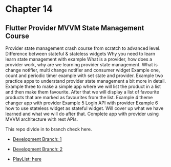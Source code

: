 # Chapter 14 

## Flutter Provider MVVM State Management Course

Provider state management crash course from scratch to advanced level.
Difference between stateful & stateless widgets
Why you need to learn learn state management with example
What is a provider, how does a provider work, why are we learning provider state management. What is change notifier, multi change notifier and consumer widget
Example one, count and periodic timer example with set state and provider.
Example two practice apps to understand provider state management a bit more in detail.
Example three to make a simple app where we will list the product in a list and then make them favourite. After that we will display a list of favourite products that are marked as favourites from the list.
Example 4 theme changer app with provider
Example 5 Login API with provider
Example 6 how to use stateless widget as stateful widget.
Will cover up what we have learned and what we will do after that.
Complete app with provider using MVVM architecture with rest APIs.

This repo divide in to branch check here.
- [Development Branch: 1](https://github.com/zainahmed0597/Chapter-14_flutter_provider_state_management_course/tree/dev1)
- [Development Branch: 2](https://github.com/zainahmed0597/Chapter-14_flutter_provider_state_management_course/tree/dev2)

- [PlayList: here](https://www.youtube.com/playlist?list=PLFyjjoCMAPtzn7tFLRV3eny7G74LnlMRt)

